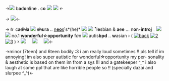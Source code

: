 ->![](https://pixelbank.neocities.org/emoticons/faces/4473de0d.gif) b**a**d**o**nl**i**n**e** . c**o** ![](https://pixelbank.neocities.org/decome/decorative/a6cee0cf.gif) ![](https://pixelbank.neocities.org/decome/bunnies/2fb754e3.png) <-

-> ![](https://media.discordapp.net/attachments/1012559729106624563/1050759898121633822/IMG_0739.gif)<-

->☆ c**a**~~dhl~~**a** ![](https://pixelbank.neocities.org/decome/hearts/106e14f6.gif) ~~sh~~**u**r**a** .. [n**eo**s](https://rentry.co/onlinebad)ꜝs*(he)* ![](https://pixelbank.neocities.org/decome/horsey/f1707718.gif)
![](https://pixelbank.neocities.org/decome/hearts/668b2f5b.png) ꜛl**e**sbi**a**n & **a**~~c~~**e** ... n**o**n-**introj**﹒![](https://pixelbank.neocities.org/decome/drinks/36ed45fc.gif)
![](https://pixelbank.neocities.org/decome/crowns/7e1b6727.png) n*o*.1 **wonderful**☆**opportunity** f*a*n
![](https://pixelbank.neocities.org/decome/wings/0285f18f.gif) autis**bpd** .. **w**asian  › ( [![back](https://pixelbank.neocities.org/decome/bunnies/dd7d6390.gif)](https://rentry.co/badonline) [![2](https://64.media.tumblr.com/53e54f8c7d784f9619efaccb196eec2a/1c9d86c27386eba3-c6/s75x75_c1/16a7d24049c3df6498ab631e85ab2a15f3337a5a.gif)](https://rentry.co/wonderfulopportunity) [![3](https://64.media.tumblr.com/53019e02ea4a76e04dd92cf840cf0f1c/1c9d86c27386eba3-c4/s75x75_c1/eb41627ce94c61cd31580496463d4412cb7af255.gif)](https://rentry.co/posinegative) ) ☓
![](https://media.discordapp.net/attachments/1012559729106624563/1050743998534406144/IMG_0734.gif)⠀⠀![](https://pixelbank.neocities.org/dividers/image147.png)⠀⠀![](https://pixelbank.neocities.org/decome/stars/db144841.gif)<-

->minor (7teen) and 6teen bodily :3
i am really loud sometimes !! pls tell
if im annoying! im also super autistic
for wonderful☆opportunity my per-
sonality & aesthetic is based on them
im from a s[y](https://rentry.co/carnival-happy)s !!! and a gatekeeper ^\_^
i also laugh at some ppl that are like
horrible people so !! (specially dazai
and slurpee ^\_^)<-